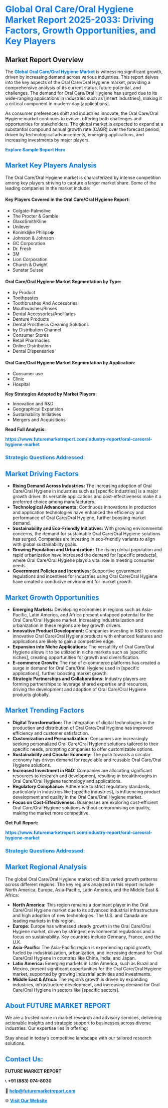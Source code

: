 <h1 style="color: #007BFF;">Global Oral Care/Oral Hygiene Market Report 2025-2033: Driving Factors, Growth Opportunities, and Key Players</h1>

<section id="overview">
<h2>Market Report Overview</h2>
<p>The <a href="https://www.futuremarketreport.com/industry-report/oral-careoral-hygiene-market" style="color: #007BFF; text-decoration: none;"><strong>Global Oral Care/Oral Hygiene Market</strong></a> is witnessing significant growth, driven by increasing demand across various industries. This report delves into the key aspects of the Oral Care/Oral Hygiene market, providing a comprehensive analysis of its current status, future potential, and challenges. The demand for Oral Care/Oral Hygiene has surged due to its wide-ranging applications in industries such as [insert industries], making it a critical component in modern-day [applications].</p>
<p>As consumer preferences shift and industries innovate, the Oral Care/Oral Hygiene market continues to evolve, offering both challenges and opportunities for stakeholders. The global market is expected to expand at a substantial compound annual growth rate (CAGR) over the forecast period, driven by technological advancements, emerging applications, and increasing investments by major players.</p>
</section>

<section id="overview">
<p><a href="https://www.futuremarketreport.com/request-sample/reportId=63192" style="color: #007BFF; text-decoration: none;"><strong>Explore Sample Report Here</strong></a></p>
</section>

<section id="key-players">
<h2 style="color: #007BFF;">Market Key Players Analysis</h2>
<p>The Oral Care/Oral Hygiene market is characterized by intense competition among key players striving to capture a larger market share. Some of the leading companies in the market include:</p>
<h4>Key Players Covered in the Oral Care/Oral Hygiene Report:</h4>
<ul><li>Colgate-Palmolive</li><li>The Procter &amp; Gamble</li><li>GlaxoSmithKline</li><li>Unilever</li><li>Koninklijke Philips�</li><li>Johnson &amp; Johnson</li><li>GC Corporation</li><li>Dr. Fresh</li><li>3M</li><li>Lion Corporation</li><li>Church &amp; Dwight</li><li>Sunstar Suisse</li></ul>
<h4>Oral Care/Oral Hygiene Market Segmentation by Type:</h4>
<ul><li>by Product</li><li>Toothpastes</li><li>Toothbrushes And Accessories</li><li>Mouthwashes/Rinses</li><li>Dental Accessories/Ancillaries</li><li>Denture Products</li><li>Dental Prosthesis Cleaning Solutions</li><li>by Distribution Channel</li><li>Consumer Stores</li><li>Retail Pharmacies</li><li>Online Distribution</li><li>Dental Dispensaries</li></ul>

<h4>Oral Care/Oral Hygiene Market Segmentation by Application:</h4>
<ul><li>Consumer use</li><li>Clinic</li><li>Hospital</li></ul>
<p><strong>Key Strategies Adopted by Market Players:</strong></p>
<ul>
<li>Innovation and R&D</li>
<li>Geographical Expansion</li>
<li>Sustainability Initiatives</li>
<li>Mergers and Acquisitions</li>
</ul>
</section>

<section>
<p><strong>Read Full Analysis: </strong></p><a href="https://www.futuremarketreport.com/industry-report/oral-careoral-hygiene-market" style="color: #007BFF; text-decoration: none;"><strong>https://www.futuremarketreport.com/industry-report/oral-careoral-hygiene-market</strong></a>
<h3 style="color: #007BFF;">Strategic Questions Addressed:</h3>
</section>

<section id="driving-factors">
<h2 style="color: #007BFF;">Market Driving Factors</h2>
<ul>
<li><strong>Rising Demand Across Industries:</strong> The increasing adoption of Oral Care/Oral Hygiene in industries such as [specific industries] is a major growth driver. Its versatile applications and cost-effectiveness make it a preferred choice among manufacturers.</li>
<li><strong>Technological Advancements:</strong> Continuous innovations in production and application technologies have enhanced the efficiency and performance of Oral Care/Oral Hygiene, further boosting market demand.</li>
<li><strong>Sustainability and Eco-Friendly Initiatives:</strong> With growing environmental concerns, the demand for sustainable Oral Care/Oral Hygiene solutions has surged. Companies are investing in eco-friendly variants to align with global sustainability goals.</li>
<li><strong>Growing Population and Urbanization:</strong> The rising global population and rapid urbanization have increased the demand for [specific products], where Oral Care/Oral Hygiene plays a vital role in meeting consumer needs.</li>
<li><strong>Government Policies and Incentives:</strong> Supportive government regulations and incentives for industries using Oral Care/Oral Hygiene have created a conducive environment for market growth.</li>
</ul>
</section>

<section id="growth-opportunities">
<h2 style="color: #007BFF;">Market Growth Opportunities</h2>
<ul>
<li><strong>Emerging Markets:</strong> Developing economies in regions such as Asia-Pacific, Latin America, and Africa present untapped potential for the Oral Care/Oral Hygiene market. Increasing industrialization and urbanization in these regions are key growth drivers.</li>
<li><strong>Innovative Product Development:</strong> Companies investing in R&D to create innovative Oral Care/Oral Hygiene products with enhanced features and applications are likely to gain a competitive edge.</li>
<li><strong>Expansion into Niche Applications:</strong> The versatility of Oral Care/Oral Hygiene allows it to be utilized in niche markets such as [specific niches], creating opportunities for growth and diversification.</li>
<li><strong>E-commerce Growth:</strong> The rise of e-commerce platforms has created a surge in demand for Oral Care/Oral Hygiene used in [specific applications], further boosting market growth.</li>
<li><strong>Strategic Partnerships and Collaborations:</strong> Industry players are forming partnerships to leverage shared expertise and resources, driving the development and adoption of Oral Care/Oral Hygiene products globally.</li>
</ul>
</section>

<section id="trending-factors">
<h2 style="color: #007BFF;">Market Trending Factors</h2>
<ul>
<li><strong>Digital Transformation:</strong> The integration of digital technologies in the production and distribution of Oral Care/Oral Hygiene has improved efficiency and customer satisfaction.</li>
<li><strong>Customization and Personalization:</strong> Consumers are increasingly seeking personalized Oral Care/Oral Hygiene solutions tailored to their specific needs, prompting companies to offer customizable options.</li>
<li><strong>Sustainability and Circular Economy:</strong> The push towards a circular economy has driven demand for recyclable and reusable Oral Care/Oral Hygiene solutions.</li>
<li><strong>Increased Investment in R&D:</strong> Companies are allocating significant resources to research and development, resulting in breakthroughs in Oral Care/Oral Hygiene technology and applications.</li>
<li><strong>Regulatory Compliance:</strong> Adherence to strict regulatory standards, particularly in industries like [specific industries], is influencing product development and quality in the Oral Care/Oral Hygiene market.</li>
<li><strong>Focus on Cost-Effectiveness:</strong> Businesses are exploring cost-efficient Oral Care/Oral Hygiene solutions without compromising on quality, making the market more competitive.</li>
</ul>
</section>

<section>
<p><strong>Get Full Report: </strong></p><a href="https://www.futuremarketreport.com/industry-report/oral-careoral-hygiene-market" style="color: #007BFF; text-decoration: none;"><strong>https://www.futuremarketreport.com/industry-report/oral-careoral-hygiene-market</strong></a>
<h3 style="color: #007BFF;">Strategic Questions Addressed:</h3>
</section>


<section id="regional-analysis">
<h2 style="color: #007BFF;">Market Regional Analysis</h2>
<p>The global Oral Care/Oral Hygiene market exhibits varied growth patterns across different regions. The key regions analyzed in this report include North America, Europe, Asia-Pacific, Latin America, and the Middle East & Africa:</p>
<ul>
<li><strong>North America:</strong> This region remains a dominant player in the Oral Care/Oral Hygiene market due to its advanced industrial infrastructure and high adoption of new technologies. The U.S. and Canada are leading markets in this region.</li>
<li><strong>Europe:</strong> Europe has witnessed steady growth in the Oral Care/Oral Hygiene market, driven by stringent environmental regulations and a focus on sustainability. Key countries include Germany, France, and the U.K.</li>
<li><strong>Asia-Pacific:</strong> The Asia-Pacific region is experiencing rapid growth, fueled by industrialization, urbanization, and increasing demand for Oral Care/Oral Hygiene in countries like China, India, and Japan.</li>
<li><strong>Latin America:</strong> Emerging markets in Latin America, such as Brazil and Mexico, present significant opportunities for the Oral Care/Oral Hygiene market, supported by growing industrial activities and investments.</li>
<li><strong>Middle East & Africa:</strong> The region’s growth is driven by expanding industries, infrastructure development, and increasing demand for Oral Care/Oral Hygiene in sectors like [specific sectors].</li>
</ul>
</section>

<footer>
<h2 style="color: #007BFF;">About FUTURE MARKET REPORT</h2>
<p>We are a trusted name in market research and advisory services, delivering actionable insights and strategic support to businesses across diverse industries. Our expertise lies in offering:</p>

<p>Stay ahead in today’s competitive landscape with our tailored research solutions.</p>

<h2 style="color: #007BFF;">Contact Us:</h2>
<p><strong>FUTURE MARKET REPORT</strong></p>
<p>📞 <strong>+91 (883) 074-8030</strong></p>
<p>📧 <strong><a href="mailto:help@futuremarketreport.com" style="color: #007BFF;">help@futuremarketreport.com</a></strong></p>
<p>🌐 <strong><a href="https://www.futuremarketreport.com/" style="color: #007BFF;">Visit Our Website</a></strong></p>
</footer>